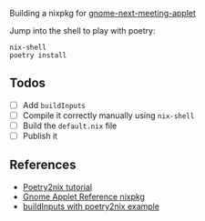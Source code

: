 Building a nixpkg for [gnome-next-meeting-applet](https://github.com/chmouel/gnome-next-meeting-applet)

Jump into the shell to play with poetry:
```
nix-shell
poetry install
```

## Todos


- [ ] Add `buildInputs`
- [ ] Compile it correctly manually using `nix-shell`
- [ ] Build the `default.nix` file
- [ ] Publish it

## References
- [Poetry2nix tutorial](https://www.tweag.io/blog/2020-08-12-poetry2nix/)
- [Gnome Applet Reference nixpkg](https://github.com/NixOS/nixpkgs/blob/master/pkgs/tools/misc/alarm-clock-applet/default.nix)
- [buildInputs with poetry2nix example](https://nixops.readthedocs.io/en/latest/plugins/authoring.html)
